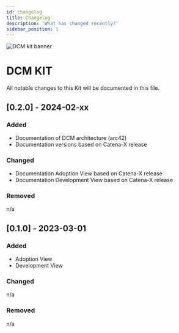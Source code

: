 ```yaml
---
id: changelog
title: Changelog
description: 'What has changed recently?'
sidebar_position: 1
---
```


![DCM kit banner](@site/static/img/DCMKitLogoIcon-min.png)

# DCM KIT

All notable changes to this Kit will be documented in this file.

## [0.2.0] - 2024-02-xx

### Added

- Documentation of DCM architecture (arc42)
- Documentation versions based on Catena-X release

### Changed

- Documentation Adoption View based on Catena-X release
- Documentation Development View based on Catena-X release

### Removed

n/a

## [0.1.0] - 2023-03-01

### Added

- Adoption View
- Development View

### Changed

n/a

### Removed

n/a
